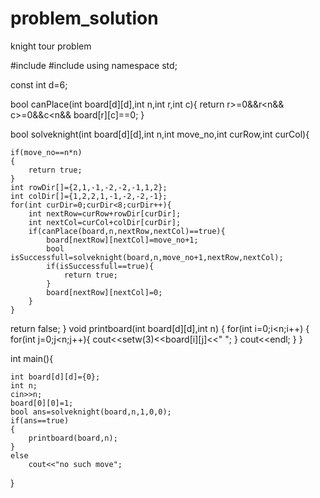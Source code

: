 # problem_solution
knight tour problem


#include<iostream>
#include<iomanip>
using namespace std;

const int d=6;

bool canPlace(int board[d][d],int n,int r,int c){
    return
        r>=0&&r<n&&
        c>=0&&c<n&&
        board[r][c]==0;
}

bool solveknight(int board[d][d],int n,int move_no,int curRow,int curCol){

    if(move_no==n*n)
    {
        return true;
    }
    int rowDir[]={2,1,-1,-2,-2,-1,1,2};
    int colDir[]={1,2,2,1,-1,-2,-2,-1};
    for(int curDir=0;curDir<8;curDir++){
        int nextRow=curRow+rowDir[curDir];
        int nextCol=curCol+colDir[curDir];
        if(canPlace(board,n,nextRow,nextCol)==true){
            board[nextRow][nextCol]=move_no+1;
            bool isSuccessfull=solveknight(board,n,move_no+1,nextRow,nextCol);
            if(isSuccessfull==true){
                return true;
            }
            board[nextRow][nextCol]=0;
        }
    }

  return false;
}
void printboard(int board[d][d],int n)
{
    for(int i=0;i<n;i++)
    {
        for(int j=0;j<n;j++){
            cout<<setw(3)<<board[i][j]<<"  ";
        }
        cout<<endl;
    }
}

int main(){

    int board[d][d]={0};
    int n;
    cin>>n;
    board[0][0]=1;
    bool ans=solveknight(board,n,1,0,0);
    if(ans==true)
    {
        printboard(board,n);
    }
    else
        cout<<"no such move";
}
